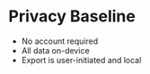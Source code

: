 # Privacy Baseline

- No account required
- All data on-device
- Export is user-initiated and local
